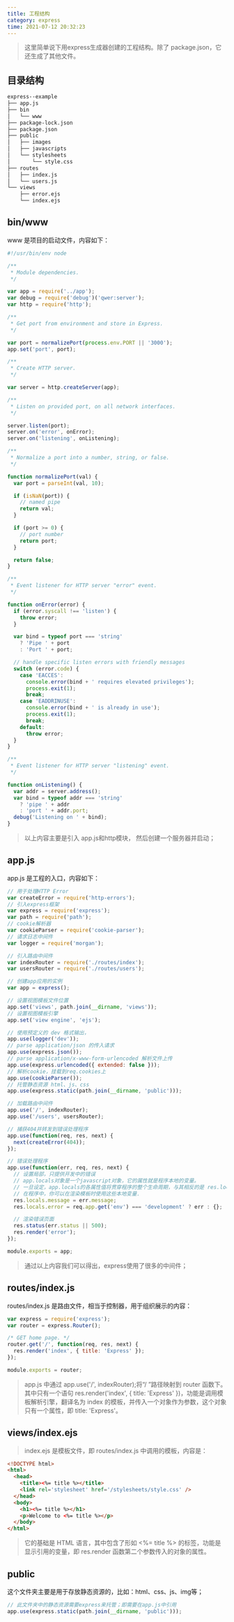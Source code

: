 ```yaml
---
title: 工程结构
category: express
time: 2021-07-12 20:32:23
---
```


> 这里简单说下用express生成器创建的工程结构。除了 package.json，它还生成了其他文件。

## **目录结构**

```bash
express--example
├── app.js
├── bin
│   └── www
├── package-lock.json
├── package.json
├── public
│   ├── images
│   ├── javascripts
│   └── stylesheets
│       └── style.css
├── routes
│   ├── index.js
│   └── users.js
└── views
    ├── error.ejs
    └── index.ejs
```

## bin/www

www 是项目的启动文件，内容如下：

```javascript
#!/usr/bin/env node

/**
 * Module dependencies.
 */

var app = require('../app');
var debug = require('debug')('qwer:server');
var http = require('http');

/**
 * Get port from environment and store in Express.
 */

var port = normalizePort(process.env.PORT || '3000');
app.set('port', port);

/**
 * Create HTTP server.
 */

var server = http.createServer(app);

/**
 * Listen on provided port, on all network interfaces.
 */

server.listen(port);
server.on('error', onError);
server.on('listening', onListening);

/**
 * Normalize a port into a number, string, or false.
 */

function normalizePort(val) {
  var port = parseInt(val, 10);

  if (isNaN(port)) {
    // named pipe
    return val;
  }

  if (port >= 0) {
    // port number
    return port;
  }

  return false;
}

/**
 * Event listener for HTTP server "error" event.
 */

function onError(error) {
  if (error.syscall !== 'listen') {
    throw error;
  }

  var bind = typeof port === 'string'
    ? 'Pipe ' + port
    : 'Port ' + port;

  // handle specific listen errors with friendly messages
  switch (error.code) {
    case 'EACCES':
      console.error(bind + ' requires elevated privileges');
      process.exit(1);
      break;
    case 'EADDRINUSE':
      console.error(bind + ' is already in use');
      process.exit(1);
      break;
    default:
      throw error;
  }
}

/**
 * Event listener for HTTP server "listening" event.
 */

function onListening() {
  var addr = server.address();
  var bind = typeof addr === 'string'
    ? 'pipe ' + addr
    : 'port ' + addr.port;
  debug('Listening on ' + bind);
}

```

> 以上内容主要是引入 app.js和http模块， 然后创建一个服务器并启动；

## app.js

app.js 是工程的入口，内容如下：

```javascript
// 用于处理HTTP Error
var createError = require('http-errors');
// 引入express框架
var express = require('express');
var path = require('path');
// cookie解析器
var cookieParser = require('cookie-parser');
// 请求日志中间件
var logger = require('morgan');

// 引入路由中间件
var indexRouter = require('./routes/index');
var usersRouter = require('./routes/users');

// 创建app应用的实例
var app = express();

// 设置视图模板文件位置
app.set('views', path.join(__dirname, 'views'));
// 设置视图模板引擎
app.set('view engine', 'ejs');

// 使用预定义的 dev 格式输出，
app.use(logger('dev'));
// parse application/json 的传入请求
app.use(express.json());
// parse application/x-www-form-urlencoded 解析文件上传
app.use(express.urlencoded({ extended: false }));
// 解析cookie，挂载到req.cookies上
app.use(cookieParser());
// 托管静态资源 html、js、css
app.use(express.static(path.join(__dirname, 'public')));

// 加载路由中间件
app.use('/', indexRouter);
app.use('/users', usersRouter);

// 捕获404并转发到错误处理程序
app.use(function(req, res, next) {
  next(createError(404));
});

// 错误处理程序
app.use(function(err, req, res, next) {
  // 设置局部，只提供开发中的错误
  // app.locals对象是一个javascript对象，它的属性就是程序本地的变量。
  // 一旦设定，app.locals的各属性值将贯穿程序的整个生命周期，与其相反的是 res.locals ，它只在这次请求的生命周期中有效。
  // 在程序中，你可以在渲染模板时使用这些本地变量.
  res.locals.message = err.message;
  res.locals.error = req.app.get('env') === 'development' ? err : {};

  // 渲染错误页面
  res.status(err.status || 500);
  res.render('error');
});

module.exports = app;
```

> 通过以上内容我们可以得出，express使用了很多的中间件；

## routes/index.js  

routes/index.js 是路由文件，相当于控制器，用于组织展示的内容：  

```javascript
var express = require('express');
var router = express.Router();

/* GET home page. */
router.get('/', function(req, res, next) {
  res.render('index', { title: 'Express' });
});

module.exports = router;
```

> app.js 中通过 app.use('/', indexRouter);将“/ ”路径映射到 router 函数下。其中只有一个语句 res.render('index', { title: 'Express' })，功能是调用模板解析引擎，翻译名为 index 的模板，并传入一个对象作为参数，这个对象只有一个属性，即 title: 'Express'。  

## views/index.ejs  

> index.ejs 是模板文件，即 routes/index.js 中调用的模板，内容是：  

```html
<!DOCTYPE html>
<html>
  <head>
    <title><%= title %></title>
    <link rel='stylesheet' href='/stylesheets/style.css' />
  </head>
  <body>
    <h1><%= title %></h1>
    <p>Welcome to <%= title %></p>
  </body>
</html>
```

> 它的基础是 HTML 语言，其中包含了形如 <%= title %> 的标签，功能是显示引用的变量，即 res.render 函数第二个参数传入的对象的属性。  

## public

这个文件夹主要是用于存放静态资源的，比如：html、css、js、img等；

```javascript
// 此文件夹中的静态资源需要express来托管；即需要在app.js中引用
app.use(express.static(path.join(__dirname, 'public')));
```

